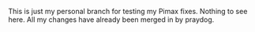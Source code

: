 This is just my personal branch for testing my Pimax fixes. Nothing to see here. All my changes have already been merged in by praydog.

